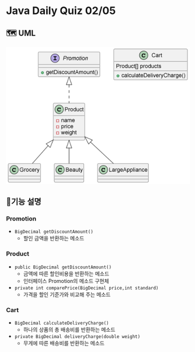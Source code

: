 # Java Daily Quiz 02/05

## 🗺 UML
![img.png](DeliveryPriceUML.PNG)

## 📑기능 설명
### Promotion
- `BigDecimal getDiscountAmount()`
  - 할인 금액을 반환하는 메소드
### Product
- `public BigDecimal getDiscountAmount()`
  - 금액에 따른 할인비용을 반환하는 메소드
  - 인터페이스 Promotion의 메소드 구현체
- `private int comparePrice(BigDecimal price,int standard)`
  - 가격을 할인 기준가와 비교해 주는 메소드
### Cart
- `BigDecimal calculateDeliveryCharge()`
  - 하나의 상품의 총 배송비를 반환하는 메소드
- `private BigDecimal deliveryCharge(double weight)`
  - 무게에 따른 배송비를 반환하는 메소드